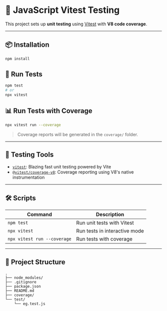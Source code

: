 # 🧪 JavaScript Vitest Testing

This project sets up **unit testing** using [Vitest](https://vitest.dev/) with **V8 code coverage**.

---

## 📦 Installation

```bash
npm install
```

## 🚀 Run Tests

```bash
npm test
# or
npx vitest
```

## 📊 Run Tests with Coverage

```bash
npx vitest run --coverage
```

> Coverage reports will be generated in the `coverage/` folder.

---

## 🧢 Testing Tools

* [`vitest`](https://www.npmjs.com/package/vitest): Blazing fast unit testing powered by Vite
* [`@vitest/coverage-v8`](https://www.npmjs.com/package/@vitest/coverage-v8): Coverage reporting using V8's native instrumentation

---

## 🛠 Scripts

| Command                     | Description                   |
| --------------------------- | ----------------------------- |
| `npm test`                  | Run unit tests with Vitest    |
| `npx vitest`                | Run tests in interactive mode |
| `npx vitest run --coverage` | Run tests with coverage       |

---

## 📁 Project Structure

```
.
├── node_modules/
├── .gitignore
├── package.json
├── README.md
├── coverage/
└── test/
    └── eg.test.js
```

